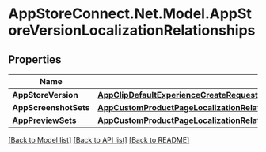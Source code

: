 # AppStoreConnect.Net.Model.AppStoreVersionLocalizationRelationships

## Properties

Name | Type | Description | Notes
------------ | ------------- | ------------- | -------------
**AppStoreVersion** | [**AppClipDefaultExperienceCreateRequestDataRelationshipsReleaseWithAppStoreVersion**](AppClipDefaultExperienceCreateRequestDataRelationshipsReleaseWithAppStoreVersion.md) |  | [optional] 
**AppScreenshotSets** | [**AppCustomProductPageLocalizationRelationshipsAppScreenshotSets**](AppCustomProductPageLocalizationRelationshipsAppScreenshotSets.md) |  | [optional] 
**AppPreviewSets** | [**AppCustomProductPageLocalizationRelationshipsAppPreviewSets**](AppCustomProductPageLocalizationRelationshipsAppPreviewSets.md) |  | [optional] 

[[Back to Model list]](../README.md#documentation-for-models) [[Back to API list]](../README.md#documentation-for-api-endpoints) [[Back to README]](../README.md)

